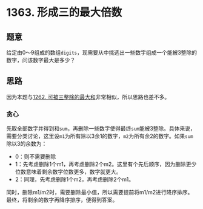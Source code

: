 # 1363. 形成三的最大倍数

## 题意

给定由0～9组成的数组`digits`，现需要从中挑选出一些数字组成一个能被3整除的数字，问该数字最大是多少？

## 思路

因为本题与[1262. 可被三整除的最大和](https://leetcode-cn.com/problems/greatest-sum-divisible-by-three/)非常相似，所以思路也差不多。

### 贪心

先取全部数字并得到和`sum`，再删除一些数字使得最终`sum`能被3整除。具体来说，需要分类讨论，这里设`m1`为所有除以3余1的数字，`m2`为所有余2的数字。如果`sum`除以3的余数为：

- 0：则不需要删除
- 1：先考虑删除1个m1，再考虑删除2个m2。这里有个先后顺序，因为删除更少位数意味着剩余数字位数更多，数字就更大。
- 2：同理，先考虑删除1个m2，再考虑删除2个m1。

同时，删除m1/m2时，需要删除最小值，所以需要提前将m1/m2进行降序排序。最终，将剩余的数字再降序排序，便得到答案。
